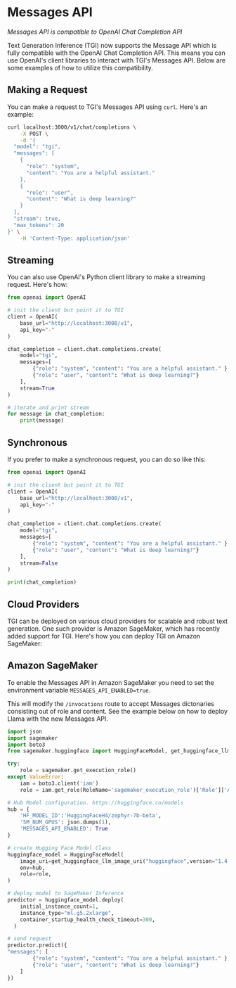 # Messages API

_Messages API is compatible to OpenAI Chat Completion API_

Text Generation Inference (TGI) now supports the Message API which is fully compatible with the OpenAI Chat Completion API. This means you can use OpenAI's client libraries to interact with TGI's Messages API. Below are some examples of how to utilize this compatibility.

## Making a Request

You can make a request to TGI's Messages API using `curl`. Here's an example:

```bash
curl localhost:3000/v1/chat/completions \
    -X POST \
    -d '{
  "model": "tgi",
  "messages": [
    {
      "role": "system",
      "content": "You are a helpful assistant."
    },
    {
      "role": "user",
      "content": "What is deep learning?"
    }
  ],
  "stream": true,
  "max_tokens": 20
}' \
    -H 'Content-Type: application/json'
```

## Streaming

You can also use OpenAI's Python client library to make a streaming request. Here's how:

```python
from openai import OpenAI

# init the client but point it to TGI
client = OpenAI(
    base_url="http://localhost:3000/v1",
    api_key="-"
)

chat_completion = client.chat.completions.create(
    model="tgi",
    messages=[
        {"role": "system", "content": "You are a helpful assistant." },
        {"role": "user", "content": "What is deep learning?"}
    ],
    stream=True
)

# iterate and print stream
for message in chat_completion:
    print(message)
```

## Synchronous

If you prefer to make a synchronous request, you can do so like this:

```python
from openai import OpenAI

# init the client but point it to TGI
client = OpenAI(
    base_url="http://localhost:3000/v1",
    api_key="-"
)

chat_completion = client.chat.completions.create(
    model="tgi",
    messages=[
        {"role": "system", "content": "You are a helpful assistant." },
        {"role": "user", "content": "What is deep learning?"}
    ],
    stream=False
)

print(chat_completion)
```

## Cloud Providers

TGI can be deployed on various cloud providers for scalable and robust text generation. One such provider is Amazon SageMaker, which has recently added support for TGI. Here's how you can deploy TGI on Amazon SageMaker:

## Amazon SageMaker

To enable the Messages API in Amazon SageMaker you need to set the environment variable `MESSAGES_API_ENABLED=true`. 

This will modify the `/invocations` route to accept Messages dictonaries consisting out of role and content. See the example below on how to deploy Llama with the new Messages API.

```python
import json
import sagemaker
import boto3
from sagemaker.huggingface import HuggingFaceModel, get_huggingface_llm_image_uri

try:
	role = sagemaker.get_execution_role()
except ValueError:
	iam = boto3.client('iam')
	role = iam.get_role(RoleName='sagemaker_execution_role')['Role']['Arn']

# Hub Model configuration. https://huggingface.co/models
hub = {
	'HF_MODEL_ID':'HuggingFaceH4/zephyr-7b-beta',
	'SM_NUM_GPUS': json.dumps(1),
    'MESSAGES_API_ENABLED': True
}

# create Hugging Face Model Class
huggingface_model = HuggingFaceModel(
	image_uri=get_huggingface_llm_image_uri("huggingface",version="1.4.0"),
	env=hub,
	role=role, 
)

# deploy model to SageMaker Inference
predictor = huggingface_model.deploy(
	initial_instance_count=1,
	instance_type="ml.g5.2xlarge",
	container_startup_health_check_timeout=300,
  )

# send request
predictor.predict({
"messages": [
        {"role": "system", "content": "You are a helpful assistant." },
        {"role": "user", "content": "What is deep learning?"}
    ]
})
```
